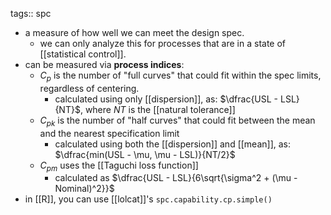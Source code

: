 tags:: spc

- a measure of how well we can meet the design spec.
	- we can only analyze this for processes that are in a state of [[statistical control]].
- can be measured via **process indices**:
	- $C_p$ is the number of "full curves" that could fit within the spec limits, regardless of centering.
		- calculated using only [[dispersion]], as: $\dfrac{USL - LSL}{NT}$, where $NT$ is the [[natural tolerance]]
	- $C_{pk}$ is the number of "half curves" that could fit between the mean and the nearest specification limit
		- calculated using both the [[dispersion]] and [[mean]], as: $\dfrac{min(USL - \mu, \mu - LSL)}{NT/2}$
	- $C_{pm}$ uses the [[Taguchi loss function]]
		- calculated as $\dfrac{USL - LSL}{6\sqrt{\sigma^2 + (\mu - Nominal)^2}}$
- in [[R]], you can use [[lolcat]]'s `spc.capability.cp.simple()`